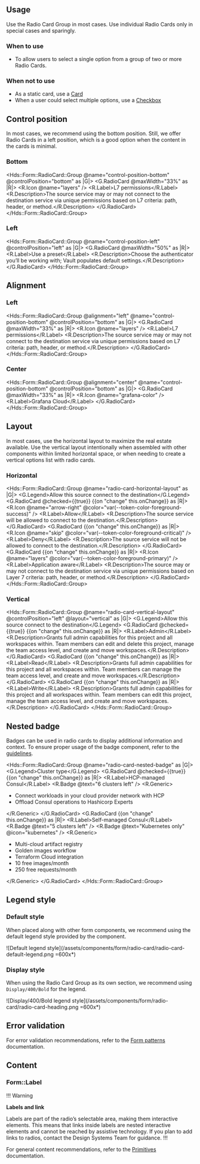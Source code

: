 ## Usage

Use the Radio Card Group in most cases. Use individual Radio Cards only in special cases and sparingly.

### When to use

- To allow users to select a single option from a group of two or more Radio Cards.

### When not to use

- As a static card, use a [Card](/components/card)
- When a user could select multiple options, use a [Checkbox](/components/form/checkbox)

## Control position

In most cases, we recommend using the bottom position. Still, we offer Radio Cards in a left position, which is a good option when the content in the cards is minimal.

### Bottom

<Hds::Form::RadioCard::Group @name="control-position-bottom" @controlPosition="bottom" as |G|>
  <G.RadioCard @maxWidth="33%" as |R|>
    <R.Icon @name="layers" />
    <R.Label>L7 permissions</R.Label>
    <R.Description>The source service may or may not connect to the destination service via unique permissions based on L7 criteria: path, header, or method.</R.Description>
  </G.RadioCard>
</Hds::Form::RadioCard::Group>

### Left

<Hds::Form::RadioCard::Group @name="control-position-left" @controlPosition="left" as |G|>
  <G.RadioCard @maxWidth="50%" as |R|>
    <R.Label>Use a preset</R.Label>
    <R.Description>Choose the authenticator you’ll be working with; Vault populates default settings.</R.Description>
  </G.RadioCard>
</Hds::Form::RadioCard::Group>

## Alignment

### Left

<Hds::Form::RadioCard::Group @alignment="left" @name="control-position-bottom" @controlPosition="bottom" as |G|>
  <G.RadioCard @maxWidth="33%" as |R|>
    <R.Icon @name="layers" />
    <R.Label>L7 permissions</R.Label>
    <R.Description>The source service may or may not connect to the destination service via unique permissions based on L7 criteria: path, header, or method.</R.Description>
  </G.RadioCard>
</Hds::Form::RadioCard::Group>

### Center

<Hds::Form::RadioCard::Group @alignment="center" @name="control-position-bottom" @controlPosition="bottom" as |G|>
  <G.RadioCard @maxWidth="33%" as |R|>
    <R.Icon @name="grafana-color" />
    <R.Label>Grafana Cloud</R.Label>
  </G.RadioCard>
</Hds::Form::RadioCard::Group>

## Layout

In most cases, use the horizontal layout to maximize the real estate available. Use the vertical layout intentionally when assembled with other components within limited horizontal space, or when needing to create a vertical options list with radio cards.

### Horizontal

<Hds::Form::RadioCard::Group @name="radio-card-horizontal-layout" as |G|>
  <G.Legend>Allow this source connect to the destination</G.Legend>
  <G.RadioCard @checked={{true}} {{on "change" this.onChange}} as |R|>
    <R.Icon @name="arrow-right" @color="var(--token-color-foreground-success)" />
    <R.Label>Allow</R.Label>
    <R.Description>The source service will be allowed to connect to the destination.</R.Description>
  </G.RadioCard>
  <G.RadioCard {{on "change" this.onChange}} as |R|>
    <R.Icon @name="skip" @color="var(--token-color-foreground-critical)" />
    <R.Label>Deny</R.Label>
    <R.Description>The source service will not be allowed to connect to the destination.</R.Description>
  </G.RadioCard>
  <G.RadioCard {{on "change" this.onChange}} as |R|>
    <R.Icon @name="layers" @color="var(--token-color-foreground-primary)" />
    <R.Label>Application aware</R.Label>
    <R.Description>The source may or may not connect to the destination service via unique permissions based on Layer 7 criteria: path, header, or method.</R.Description>
  </G.RadioCard>
</Hds::Form::RadioCard::Group>

### Vertical

<Hds::Form::RadioCard::Group @name="radio-card-vertical-layout" @controlPosition="left" @layout="vertical" as |G|>
  <G.Legend>Allow this source connect to the destination</G.Legend>
  <G.RadioCard @checked={{true}} {{on "change" this.onChange}} as |R|>
    <R.Label>Admin</R.Label>
    <R.Description>Grants full admin capabilities for this project and all workspaces within. Team members can edit and delete this project, manage the team access level, and create and move workspaces.</R.Description>
  </G.RadioCard>
  <G.RadioCard {{on "change" this.onChange}} as |R|>
    <R.Label>Read</R.Label>
    <R.Description>Grants full admin capabilities for this project and all workspaces within. Team members can manage the team access level, and create and move workspaces.</R.Description>
  </G.RadioCard>
  <G.RadioCard {{on "change" this.onChange}} as |R|>
    <R.Label>Write</R.Label>
    <R.Description>Grants full admin capabilities for this project and all workspaces within. Team members can edit this project, manage the team access level, and create and move workspaces.</R.Description>
  </G.RadioCard>
</Hds::Form::RadioCard::Group>

## Nested badge

Badges can be used in radio cards to display additional information and context. To ensure proper usage of the badge component, refer to the [guidelines](/components/badge).

<Hds::Form::RadioCard::Group @name="radio-card-nested-badge" as |G|>
  <G.Legend>Cluster type</G.Legend>
  <G.RadioCard @checked={{true}} {{on "change" this.onChange}} as |R|>
    <R.Label>HCP-managed Consul</R.Label>
    <R.Badge @text="6 clusters left" />
    <R.Generic>
      <ul class="doc-radio-card-list-demo">
        <li class="hds-typography-display-100">Connect workloads in your cloud provider network with HCP</li>
        <li class="hds-typography-display-100">Offload Consul operations to Hashicorp Experts</li>
      </ul>
    </R.Generic>
  </G.RadioCard>
  <G.RadioCard {{on "change" this.onChange}} as |R|>
    <R.Label>Self-managed Consul</R.Label>
    <R.Badge @text="5 clusters left" />
    <R.Badge @text="Kubernetes only" @icon="kubernetes" />
    <R.Generic>
      <ul class="doc-radio-card-list-demo">
        <li class="hds-typography-display-100">Multi-cloud artifact registry</li>
        <li class="hds-typography-display-100">Golden images workflow</li>
        <li class="hds-typography-display-100">Terraform Cloud integration</li>
        <li class="hds-typography-display-100">10 free images/month</li>
        <li class="hds-typography-display-100">250 free requests/month</li>
      </ul>
    </R.Generic>
  </G.RadioCard>
</Hds::Form::RadioCard::Group>

## Legend style

### Default style

When placed along with other form components, we recommend using the default legend style provided by the component.

![Default legend style](/assets/components/form/radio-card/radio-card-default-legend.png =600x*)

### Display style

When using the Radio Card Group as its own section, we recommend using `Display/400/Bold` for the legend.

![Display/400/Bold legend style](/assets/components/form/radio-card/radio-card-heading.png =600x*)

## Error validation

For error validation recommendations, refer to the [Form patterns](/patterns/form-patterns?tab=validation) documentation.

## Content

### Form::Label

!!! Warning

**Labels and link**

Labels are part of the radio’s selectable area, making them interactive elements. This means that links inside labels are nested interactive elements and cannot be reached by assistive technology. If you plan to add links to radios, contact the Design Systems Team for guidance.
!!!

For general content recommendations, refer to the [Primitives](/components/form/primitives) documentation.
